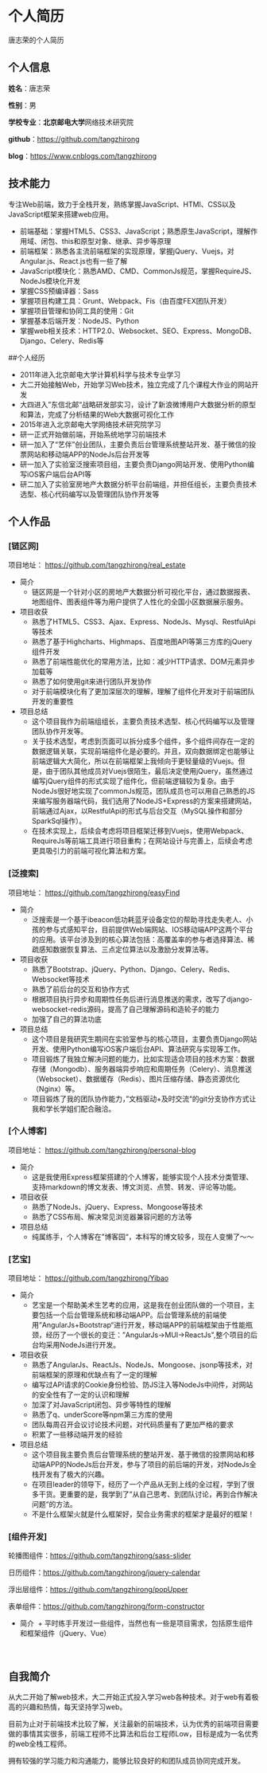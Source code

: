 个人简历
======================
唐志荣的个人简历

## 个人信息

**姓名**：唐志荣

**性别**：男

**学校专业**：**北京邮电大学**网络技术研究院

**github**：https://github.com/tangzhirong

**blog**：https://www.cnblogs.com/tangzhirong

## 技术能力

专注Web前端，致力于全栈开发，熟练掌握JavaScript、HTMl、CSS以及JavaScript框架来搭建web应用。

* 前端基础：掌握HTML5、CSS3、JavaScript；熟悉原生JavaScript，理解作用域、闭包、this和原型对象、继承、异步等原理
* 前端框架：熟悉各主流前端框架的实现原理，掌握jQuery、Vuejs，对Angular.js、React.js也有一些了解
* JavaScript模块化：熟悉AMD、CMD、CommonJs规范，掌握RequireJS、NodeJs模块化开发
* 掌握CSS预编译器：Sass
* 掌握项目构建工具：Grunt、Webpack、Fis（由百度FEX团队开发）
* 掌握项目管理和协同工具的使用：Git
* 掌握基本后端开发：NodeJS、Python
* 掌握web相关技术：HTTP2.0、Websocket、SEO、Express、MongoDB、Django、Celery、Redis等

##个人经历

* 2011年进入北京邮电大学计算机科学与技术专业学习
* 大二开始接触Web，开始学习Web技术，独立完成了几个课程大作业的网站开发
* 大四进入”东信北邮“战略研发部实习，设计了新浪微博用户大数据分析的原型和算法，完成了分析结果的Web大数据可视化工作
* 2015年进入北京邮电大学网络技术研究院学习
* 研一正式开始做前端，开始系统地学习前端技术
* 研一加入了“艺伴”创业团队，主要负责后台管理系统整站开发、基于微信的投票网站和移动端APP的NodeJs后台开发等
* 研一加入了实验室泛搜索项目组，主要负责Django网站开发、使用Python编写iOS客户端后台API等
* 研二加入了实验室房地产大数据分析平台前端组，并担任组长，主要负责技术选型、核心代码编写以及管理团队协作开发等

## 个人作品

### [链区网]
项目地址： https://github.com/tangzhirong/real_estate
- 简介
  + 链区网是一个针对小区的房地产大数据分析可视化平台，通过数据报表、地图组件、图表组件等为用户提供了人性化的全国小区数据展示服务。
- 项目收获
  + 熟悉了HTML5、CSS3、Ajax、Express、NodeJs、Mysql、RestfulApi等技术
  + 熟悉了基于Highcharts、Highmaps、百度地图API等第三方库的jQuery组件开发
  + 熟悉了前端性能优化的常用方法，比如：减少HTTP请求、DOM元素异步加载等
  + 熟悉了如何使用git来进行团队开发协作
  + 对于前端模块化有了更加深层次的理解，理解了组件化开发对于前端团队开发的重要性
- 项目总结
  + 这个项目我作为前端组组长，主要负责技术选型、核心代码编写以及管理团队协作开发等。
  + 关于技术选型，考虑到页面可以拆分成多个组件，多个组件间存在一定的数据逻辑关联，实现前端组件化是必要的。并且，双向数据绑定也能够让前端逻辑大大简化，所以在前端框架上我倾向于更轻量级的Vuejs。但是，由于团队其他成员对Vuejs很陌生，最后决定使用jQuery，虽然通过编写jQuery组件的形式实现了组件化，但前端逻辑较为复杂。由于NodeJs很好地实现了commonJs规范，团队成员也可以用自己熟悉的JS来编写服务器端代码，我们选用了NodeJS+Express的方案来搭建网站，前端通过Ajax，以RestfulApi的形式与后台交互（MySQL操作和部分SparkSql操作）。
  + 在技术实现上，后续会考虑将项目框架迁移到Vuejs，使用Webpack、RequireJs等前端工具进行项目重构；在网站设计与完善上，后续会考虑更具吸引力的前端可视化算法和方案。
  
### [泛搜索]
项目地址： https://github.com/tangzhirong/easyFind
- 简介
  + 泛搜索是一个基于ibeacon低功耗蓝牙设备定位的帮助寻找走失老人、小孩的参与式感知平台，目前提供Web端网站、IOS移动端APP这两个平台的应用。该平台涉及到的核心算法包括：高覆盖率的参与者选择算法、稀疏感知数据恢复算法、三点定位算法以及激励分发算法等。
- 项目收获
  + 熟悉了Bootstrap、jQuery、Python、Django、Celery、Redis、Websocket等技术
  + 熟悉了前后台的交互和协作方式
  + 根据项目执行异步和周期性任务后进行消息推送的需求，改写了django-websocket-redis源码，提高了自己理解源码和造轮子的能力
  + 加强了自己的算法功底
- 项目总结
  + 这个项目是我研究生期间在实验室参与的核心项目，主要负责Django网站开发、使用Python编写iOS客户端后台API、算法研究与实现等工作。
  + 项目锻炼了我独立解决问题的能力，比如实现适合项目的技术方案：数据存储（Mongodb）、服务器端异步响应和周期任务（Celery）、消息推送（Websocket）、数据缓存（Redis）、图片压缩存储、静态资源优化（Nginx）等。
  + 项目锻炼了我的团队协作能力，”文档驱动+及时交流“的git分支协作方式让我和学长学姐们配合融洽。
  
### [个人博客]
项目地址： https://github.com/tangzhirong/personal-blog
- 简介
  + 这是我使用Express框架搭建的个人博客，能够实现个人技术分类管理、支持markdown的博文发表、博文浏览、点赞、转发、评论等功能。
- 项目收获
  + 熟悉了NodeJs、jQuery、Express、Mongoose等技术
  + 熟悉了CSS布局、解决常见浏览器兼容问题的方法等
- 项目总结
  + 纯属练手，个人博客在”博客园“，本科写的博文较多，现在人变懒了～～
  
### [艺宝]
项目地址： https://github.com/tangzhirong/Yibao
- 简介
  + 艺宝是一个帮助美术生艺考的应用，这是我在创业团队做的一个项目，主要包括一个后台管理系统和移动端APP。后台管理系统的前端使用”AngularJs+Bootstrap“进行开发，移动端APP的前端框架由于性能瓶颈，经历了一个很长的变迁：”AngularJs->MUI->ReactJs",整个项目的后台均采用NodeJs进行开发。
- 项目收获
  + 熟悉了AngularJs、ReactJs、NodeJs、Mongoose、jsonp等技术，对前端框架的原理和优缺点有了一定的理解
  + 编写过API请求的Cookie身份检验、防JS注入等NodeJs中间件，对网站的安全性有了一定的认识和理解
  + 加深了对JavaScript闭包、异步等特性的理解
  + 熟悉了q、underScore等npm第三方库的使用
  + 团队每周召开会议讨论技术问题，对代码质量有了更加严格的要求
  + 积累了一些移动端开发的经验
- 项目总结
  + 这个项目我主要负责后台管理系统的整站开发、基于微信的投票网站和移动端APP的NodeJs后台开发，参与了项目的前后端的开发，对NodeJs全栈开发有了极大的兴趣。
  + 在项目leader的领导下，经历了一个产品从无到上线的全过程，学到了很多干货。更重要的是，我学到了”从自己思考、到团队讨论，再到合作解决问题“的方法。
  + 不是什么框架火就是什么框架好，契合业务需求的框架才是最好的框架！


### [组件开发]
轮播图组件：https://github.com/tangzhirong/sass-slider

日历组件：https://github.com/tangzhirong/jquery-calendar

浮出层组件：https://github.com/tangzhirong/popUpper

表单组件：https://github.com/tangzhirong/form-constructor
- 简介
  + 平时练手开发过一些组件，当然也有一些是项目需求，包括原生组件和框架组件（jQuery、Vue）

  
  
## 自我简介

从大二开始了解web技术，大二开始正式投入学习web各种技术。对于web有着极高的兴趣和热情，每天坚持学习web。

目前为止对于前端技术比较了解，关注最新的前端技术，认为优秀的前端项目需要做的事情其实很多，前端工程师不比算法和后台工程师Low，目标是成为一名优秀的web全栈工程师。

拥有较强的学习能力和沟通能力，能够比较良好的和团队成员协同完成开发。
